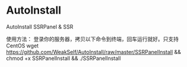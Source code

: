 # AutoInstall
AutoInstall SSRPanel &amp; SSR

使用方法：
登录你的服务器，拷贝以下命令到终端，回车运行就好。只支持CentOS
wget https://github.com/WeakSelf/AutoInstall/raw/master/SSRPanelInstall && chmod +x SSRPanelInstall && ./SSRPanelInstall 
